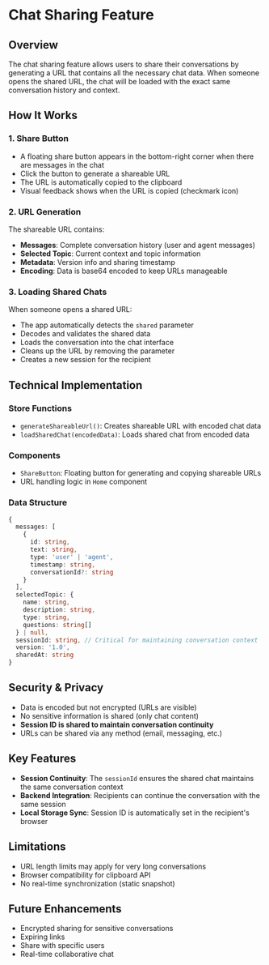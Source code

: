 # Chat Sharing Feature

## Overview

The chat sharing feature allows users to share their conversations by generating a URL that contains all the necessary chat data. When someone opens the shared URL, the chat will be loaded with the exact same conversation history and context.

## How It Works

### 1. **Share Button**

- A floating share button appears in the bottom-right corner when there are messages in the chat
- Click the button to generate a shareable URL
- The URL is automatically copied to the clipboard
- Visual feedback shows when the URL is copied (checkmark icon)

### 2. **URL Generation**

The shareable URL contains:

- **Messages**: Complete conversation history (user and agent messages)
- **Selected Topic**: Current context and topic information
- **Metadata**: Version info and sharing timestamp
- **Encoding**: Data is base64 encoded to keep URLs manageable

### 3. **Loading Shared Chats**

When someone opens a shared URL:

- The app automatically detects the `shared` parameter
- Decodes and validates the shared data
- Loads the conversation into the chat interface
- Cleans up the URL by removing the parameter
- Creates a new session for the recipient

## Technical Implementation

### Store Functions

- `generateShareableUrl()`: Creates shareable URL with encoded chat data
- `loadSharedChat(encodedData)`: Loads shared chat from encoded data

### Components

- `ShareButton`: Floating button for generating and copying shareable URLs
- URL handling logic in `Home` component

### Data Structure

```typescript
{
  messages: [
    {
      id: string,
      text: string,
      type: 'user' | 'agent',
      timestamp: string,
      conversationId?: string
    }
  ],
  selectedTopic: {
    name: string,
    description: string,
    type: string,
    questions: string[]
  } | null,
  sessionId: string, // Critical for maintaining conversation context
  version: '1.0',
  sharedAt: string
}
```

## Security & Privacy

- Data is encoded but not encrypted (URLs are visible)
- No sensitive information is shared (only chat content)
- **Session ID is shared to maintain conversation continuity**
- URLs can be shared via any method (email, messaging, etc.)

## Key Features

- **Session Continuity**: The `sessionId` ensures the shared chat maintains the same conversation context
- **Backend Integration**: Recipients can continue the conversation with the same session
- **Local Storage Sync**: Session ID is automatically set in the recipient's browser

## Limitations

- URL length limits may apply for very long conversations
- Browser compatibility for clipboard API
- No real-time synchronization (static snapshot)

## Future Enhancements

- Encrypted sharing for sensitive conversations
- Expiring links
- Share with specific users
- Real-time collaborative chat
